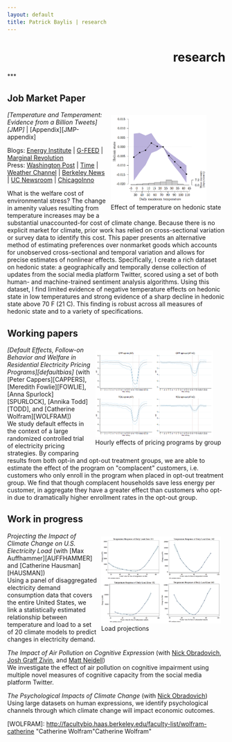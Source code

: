 ```yaml
---
layout: default
title: Patrick Baylis | research
---
```

<h1 align="right">research</h1>
***

<!-- TODO 
- Change the look a bit so that these resemble citations.
- Add links to papers
-->

## Job Market Paper
<figure style="float:right; margin:10px 10px 10px 10px;">
<img src="images/projects/temptemp4.png" title="Temperature and Temperament" height="200" class="shadow" />
  <figcaption>Effect of temperature on hedonic state</figcaption>
</figure> 
<em>[Temperature and Temperament: Evidence from a Billion Tweets][JMP]</em> | [Appendix][JMP-appendix] 

Blogs: [Energy Institute](https://energyathaas.wordpress.com/2015/12/07/heat-and-happiness/) | [G-FEED](http://www.g-feed.com/2015/12/warming-makes-people-unhappy-evidence.html) | [Marginal Revolution](http://marginalrevolution.com/marginalrevolution/2016/01/do-you-get-grumpy-over-seventy-degrees-fahrenheit.html)<br>
Press: [Washington Post](
https://www.washingtonpost.com/news/wonk/wp/2016/01/07/clear-evidence-that-cold-days-are-better-than-hot-ones/) | [Time](http://time.com/4172187/temperature-weather-hot-cold-preferences/) | [Weather Channel](http://www.weather.com/health/news/weather-makes-us-more-miserable) | [Berkeley News](http://news.berkeley.edu/2016/01/11/heat-and-happiness-findings-from-the-twitterverse/) | [UC Newsroom](http://universityofcalifornia.edu/news/what-billion-tweets-tell-us-about-climate-change) | [ChicagoInno](http://chicagoinno.streetwise.co/2016/01/14/global-warming-and-mood-warmer-temperatures-make-us-grumpy/)

<!-- SHORT -->
<!-- Using a geographically and temporally dense corpus of Twitter status updates with nearly half a billion observations, I measure the effect of temperature on human mood, with implications for climate change. -->

<!-- MEDIUM -->
<!-- ? -->

<!-- LONG -->
What is the welfare cost of environmental stress? The change in amenity values resulting from temperature increases may be a substantial unaccounted-for cost of climate change. Because there is no explicit market for climate, prior work has relied on cross-sectional variation or survey data to identify this cost. This paper presents an alternative method of estimating preferences over nonmarket goods which accounts for unobserved cross-sectional and temporal variation and allows for precise estimates of nonlinear effects. Specifically, I create a rich dataset on hedonic state: a geographically and temporally dense collection of updates from the social media platform Twitter, scored using a set of both human- and machine-trained sentiment analysis algorithms. Using this dataset, I find limited evidence of negative temperature effects on hedonic state in low temperatures and strong evidence of a sharp decline in hedonic state above 70 F (21 C). This finding is robust across all measures of hedonic state and to a variety of specifications.

## Working papers

<figure style="float:right; margin:10px 10px 10px 10px;">
<img src="images/projects/defaultbias.png" title="Default Bias" height="200" class="shadow" />
  <figcaption>Hourly effects of pricing programs by group</figcaption>
</figure> 
<em>[Default Effects, Follow-on Behavior and Welfare in Residential Electricity Pricing Programs][defaultbias]</em> (with [Peter Cappers][CAPPERS], [Meredith Fowlie][FOWLIE], [Anna Spurlock][SPURLOCK], [Annika Todd][TODD], and [Catherine Wolfram][WOLFRAM])<br>
We study default effects in the context of a large randomized controlled trial of electricity pricing strategies. By comparing results from both opt-in and opt-out treatment groups, we are able to estimate the effect of the program on "complacent" customers, i.e. customers who only enroll in the program when placed in opt-out treatment group. We find that though complacent households save less energy per customer, in aggregate they have a greater effect than customers who opt-in due to dramatically higher enrollment rates in the opt-out group.

## Work in progress

<figure style="float:right; margin:10px 10px 10px 10px;">
<img src="images/projects/projectload.png" title="Load projections" height="200" class="shadow" />
  <figcaption>Load projections</figcaption>
</figure> 
<em>Projecting the Impact of Climate Change on U.S. Electricity Load</em> (with [Max Auffhammer][AUFFHAMMER] and [Catherine Hausman][HAUSMAN])<br>
Using a panel of disaggregated electricity demand consumption data that covers the entire United States, we link a statistically estimated relationship between temperature and load to a set of 20 climate models to predict changes in electricity demand.

<!-- <span><em>Wildfire and Insurance in a Changing Climate</em></span> (with [Judson Boomhower][BOOMHOWER])<br>
We model and empirically investigate the interaction between spatial spillovers of wildfire prevention and the competitive structure of the fire insurance industry. -->

<span><em>The Impact of Air Pollution on Cognitive Expression</em></span> (with [Nick Obradovich][OBRADOVICH], [Josh Graff Zivin][GRAFFZIVIN], and [Matt Neidell][NEIDELL])<br>
We investigate the effect of air pollution on cognitive impairment using multiple novel measures of cognitive capacity from the social media platform Twitter.

<span><em>The Psychological Impacts of Climate Change</em></span> (with [Nick Obradovich][OBRADOVICH])<br>
Using large datasets on human expressions, we identify psychological channels through which climate change will impact economic outcomes.


<!-- <figure style="float:right; margin:10px 10px 10px 10px;">
<img src="images/projects/respHealth.jpg" title="Refinery pollution and respiratory health" height="200" class="shadow" />
  <figcaption>Respiratory hospital admissions and refinery events</figcaption>
</figure> 
<em>Refinery pollution and respiratory health</em><br>
Petroleum refining is a significant source of air pollutants. Using confidential health data and an original dataset on refinery outages, I estimate the short-term effect of refinery emissions on hospital admissions for respiratory issues.   -->

<!-- <figure style="float:right; margin:10px 10px 10px 10px;">
<img src="images/projects/bike.png" title="Bicycle response" height="200" class="shadow" />
  <figcaption>Bicycle response</figcaption>
</figure> 
<em>Critical Gas: Measuring the Bicycle Usage Response to Gas Prices</em><br>
I construct estimates of the bike usage elasticity to changes in the price of gas, finding that increase in the price of gasoline causes both the number of bicycle riders and the interest in bicycling to increase.  -->

<!-- Co-author links -->

[AUFFHAMMER]: http://www.auffhammer.com/ "Max Auffhammer"
[BOOMHOWER]: https://are.berkeley.edu/candidate/Judson-Boomhower "Judson Boomhower"
[BORENSTEIN]: http://faculty.haas.berkeley.edu/borenste/ "Severin Borenstein"
[CAPPERS]: http://emp.lbl.gov/staff/peter-cappers "Peter Cappers"
[FOWLIE]: http://nature.berkeley.edu/~fowlie/ "Meredith Fowlie"
[GRAFFZIVIN]: http://gps.ucsd.edu/faculty-directory/joshua-graff-zivin.html "Josh Graff Zivin"
[HAUSMAN]: http://fordschool.umich.edu/faculty/catherine-hausman "Catherine Hausman"
[HSIANG]: http://globalpolicy.science/solomon-hsiang/ "Solomon Hsiang"
[NEIDELL]: http://www.columbia.edu/~mn2191/ "Matt Neidell"
[OBRADOVICH]: http://nickobradovich.com/ "Nick Obradovich"
[SPURLOCK]: http://eetd.lbl.gov/people/c-anna-spurlock "Anna Spurlock"
[TODD]: http://www.annikatodd.com/ "Annika Todd"
[WOLFRAM]: http://facultybio.haas.berkeley.edu/faculty-list/wolfram-catherine "Catherine Wolfram"Catherine Wolfram"


<!-- Paper links -->

[defaultbias]: http://conference.nber.org/confer/2015/SI2015/EEE/Cappers_Fowlie_Spurlock_Todd_Wolfram_Baylis.pdf "Default effects"
[JMP]: files/Baylis_JMP.pdf "JMP"
[JMP-appendix]: files/Baylis_JMPAppendix.pdf "JMP Appendix"
